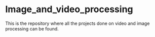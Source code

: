 # Image_and_video_processing
This is the repository where all the projects done on video and image processing can be found.
